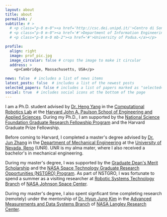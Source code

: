 ```yaml
---
layout: about
title: about
permalink: /
subtitle: # >
  # <p class="p-0 m-0"><a href='http://csc.dei.unipd.it/'>Centro di Sonologia Computazionale</a>.</p>
  # <p class="p-0 m-0"><a href='#'>Department of Information Engineering.</a></p>
  # <p class="p-0 m-0 mb-2"><a href='#'>University of Padua.</a></p>

profile:
  align: right
  image: prof_pic.jpg
  image_circular: false # crops the image to make it circular
  address: >
    <p>Cambridge, Massachusetts, USA</p>

news: false  # includes a list of news items
latest_posts: false  # includes a list of the newest posts
selected_papers: false # includes a list of papers marked as "selected={true}"
social: true  # includes social icons at the bottom of the page
---
```


I am a Ph.D. student advised by [Dr. Heng Yang](https://hankyang.seas.harvard.edu/) in the [Computational Robotics Lab](https://hankyang.seas.harvard.edu/group/) at the [Harvard John A. Paulson School of Engineering and Applied Sciences](https://seas.harvard.edu/). During my Ph.D., I am supported by the [National Science Foundation Graduate Research Fellowship Program](https://www.nsfgrfp.org/) and the Harvard Graduate Prize Fellowship.

Before coming to Harvard, I completed a master's degree advised by [Dr. Jun Zhang](https://packpages.unr.edu/jun) in the [Department of Mechanical Engineering](https://www.unr.edu/me) at the [University of Nevada, Reno](https://www.unr.edu/) (UNR). UNR is my alma mater, where I also received a bachelor's in mechanical engineering. 

During my master's degree, I was supported by the [Graduate Dean's Merit Scholarship](https://www.unr.edu/grad/admissions/funding/awards/graduate-dean-awards) and the [NASA Space Technology Graduate Research Opportunities (NSTGRO) Program](https://www.nasa.gov/directorates/spacetech/strg/nstgro). As part of NSTGRO, I was fortunate to spend a summer as a visiting researcher at [Robotic Systems Technology Branch](https://www.nasa.gov/er/er4) of [NASA Johnson Space Center](https://www.nasa.gov/centers/johnson/home/index.html).

During my master's degree, I also spent signficant time completing research (remotely) under the mentorship of [Dr. Hyun Jung Kim](https://scholar.google.com/citations?hl=en&user=U8evG04AAAAJ&view_op=list_works&sortby=pubdate) in the [Advanced Measurements and Data Systems Branch](https://amdsb.larc.nasa.gov/) of [NASA Langley Research Center](https://www.nasa.gov/langley).